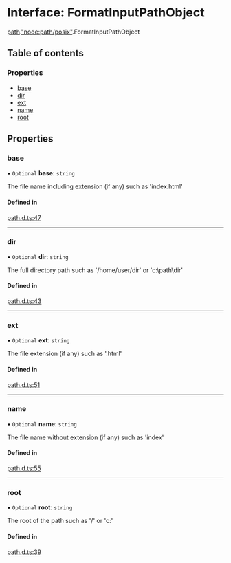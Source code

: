 # Interface: FormatInputPathObject

[path](../modules/path.md).["node:path/posix"](../modules/path._node_path_posix_.md).FormatInputPathObject

## Table of contents

### Properties

- [base](path._node_path_posix_.FormatInputPathObject.md#base)
- [dir](path._node_path_posix_.FormatInputPathObject.md#dir)
- [ext](path._node_path_posix_.FormatInputPathObject.md#ext)
- [name](path._node_path_posix_.FormatInputPathObject.md#name)
- [root](path._node_path_posix_.FormatInputPathObject.md#root)

## Properties

### base

• `Optional` **base**: `string`

The file name including extension (if any) such as 'index.html'

#### Defined in

[path.d.ts:47](https://github.com/goodcodedev/bun-types/blob/8bd1b3a/path.d.ts#L47)

___

### dir

• `Optional` **dir**: `string`

The full directory path such as '/home/user/dir' or 'c:\path\dir'

#### Defined in

[path.d.ts:43](https://github.com/goodcodedev/bun-types/blob/8bd1b3a/path.d.ts#L43)

___

### ext

• `Optional` **ext**: `string`

The file extension (if any) such as '.html'

#### Defined in

[path.d.ts:51](https://github.com/goodcodedev/bun-types/blob/8bd1b3a/path.d.ts#L51)

___

### name

• `Optional` **name**: `string`

The file name without extension (if any) such as 'index'

#### Defined in

[path.d.ts:55](https://github.com/goodcodedev/bun-types/blob/8bd1b3a/path.d.ts#L55)

___

### root

• `Optional` **root**: `string`

The root of the path such as '/' or 'c:\'

#### Defined in

[path.d.ts:39](https://github.com/goodcodedev/bun-types/blob/8bd1b3a/path.d.ts#L39)
